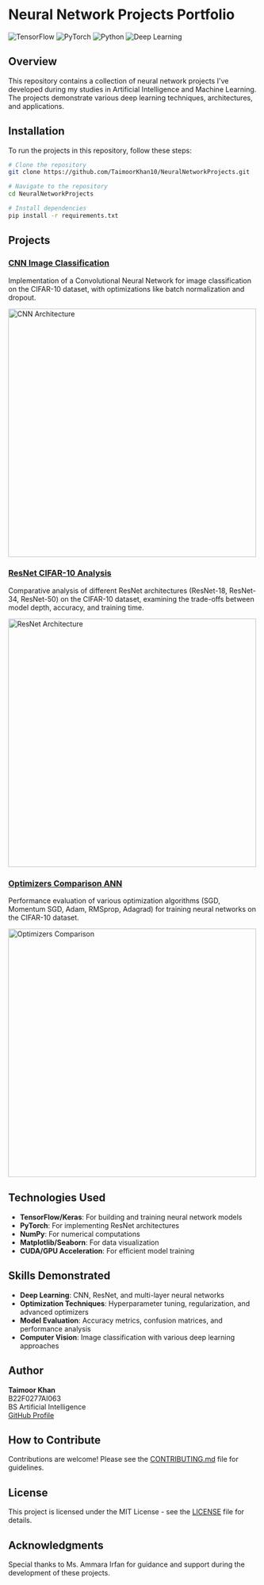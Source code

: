 # Neural Network Projects Portfolio
![TensorFlow](https://img.shields.io/badge/TensorFlow-FF6F00?style=for-the-badge&logo=tensorflow&logoColor=white)
![PyTorch](https://img.shields.io/badge/PyTorch-EE4C2C?style=for-the-badge&logo=pytorch&logoColor=white)
![Python](https://img.shields.io/badge/Python-3776AB?style=for-the-badge&logo=python&logoColor=white)
![Deep Learning](https://img.shields.io/badge/Deep%20Learning-000000?style=for-the-badge&logo=deeplearning&logoColor=white)


## Overview

This repository contains a collection of neural network projects I've developed during my studies in Artificial Intelligence and Machine Learning. The projects demonstrate various deep learning techniques, architectures, and applications.

## Installation

To run the projects in this repository, follow these steps:

```bash
# Clone the repository
git clone https://github.com/TaimoorKhan10/NeuralNetworkProjects.git

# Navigate to the repository
cd NeuralNetworkProjects

# Install dependencies
pip install -r requirements.txt
```

## Projects

### [CNN Image Classification](./CNN-Image-Classification)
Implementation of a Convolutional Neural Network for image classification on the CIFAR-10 dataset, with optimizations like batch normalization and dropout.

<img src="![Basic-CNN-architecture-for-image-classification-55](https://github.com/user-attachments/assets/28d83f83-5015-408f-9102-ed04b1f36157)
" width="500" alt="CNN Architecture">

### [ResNet CIFAR-10 Analysis](./ResNet-CIFAR10-Analysis)
Comparative analysis of different ResNet architectures (ResNet-18, ResNet-34, ResNet-50) on the CIFAR-10 dataset, examining the trade-offs between model depth, accuracy, and training time.

<img src="./images/resnet.svg" width="500" alt="ResNet Architecture">

### [Optimizers Comparison ANN](./OptimizersComparisonANN)
Performance evaluation of various optimization algorithms (SGD, Momentum SGD, Adam, RMSprop, Adagrad) for training neural networks on the CIFAR-10 dataset.

<img src="./images/optimizers.svg" width="500" alt="Optimizers Comparison">

## Technologies Used

- **TensorFlow/Keras**: For building and training neural network models
- **PyTorch**: For implementing ResNet architectures
- **NumPy**: For numerical computations
- **Matplotlib/Seaborn**: For data visualization
- **CUDA/GPU Acceleration**: For efficient model training

## Skills Demonstrated

- **Deep Learning**: CNN, ResNet, and multi-layer neural networks
- **Optimization Techniques**: Hyperparameter tuning, regularization, and advanced optimizers
- **Model Evaluation**: Accuracy metrics, confusion matrices, and performance analysis
- **Computer Vision**: Image classification with various deep learning approaches

## Author

**Taimoor Khan**  
B22F0277AI063  
BS Artificial Intelligence  
[GitHub Profile](https://github.com/TaimoorKhan10)

## How to Contribute

Contributions are welcome! Please see the [CONTRIBUTING.md](CONTRIBUTING.md) file for guidelines.

## License

This project is licensed under the MIT License - see the [LICENSE](LICENSE) file for details.

## Acknowledgments

Special thanks to Ms. Ammara Irfan for guidance and support during the development of these projects. 
